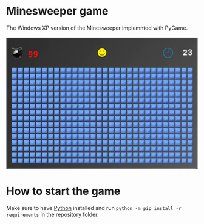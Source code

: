 # Minesweeper game
The Windows XP version of the Minesweeper implemnted with PyGame.
<br></br>
![Screenshot](Screenshot.png)

# How to start the game
Make sure to have [Python](https://python.org) installed and run `python -m pip install -r requirements` in the repository folder.
